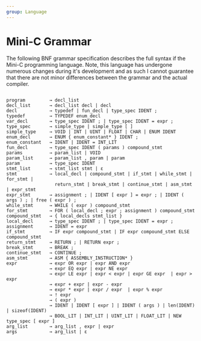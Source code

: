 ```yaml
---
group: Language
---
```

# Mini-C Grammar
The following BNF grammar specification describes the full syntax if the Mini-C programming language. Note, this language has undergone numerous changes during it's development and as such I cannot guarantee that there are not minor differences between the grammar and the actual compiler. 

<pre>
<code>
program			→ decl_list
decl_list		→ decl_list decl | decl
decl			→ typedef | fun_decl | type_spec IDENT ; 
typedef         → TYPEDEF enum_decl
var_decl		→ type_spec IDENT ; | type_spec IDENT = expr ;
type_spec		→ simple_type | simple_type [ ]
simple_type     → VOID | INT | UINT | FLOAT | CHAR | ENUM IDENT
enum_decl       → ENUM { enum_constant* } IDENT ;
enum_constant   → IDENT | IDENT = INT_LIT
fun_decl		→ type_spec IDENT ( params ) compound_stmt
params			→ param_list | VOID
param_list		→ param_list , param | param
param			→ type_spec IDENT 
stmt_list		→ stmt_list stmt | ε
stmt			→ local_decl | compound_stmt | if_stmt | while_stmt | for_stmt |
				  return_stmt | break_stmt | continue_stmt | asm_stmt | expr_stmt
expr_stmt		→ assignment ; | IDENT [ expr ] = expr ; | IDENT ( args ) ; | free ( expr ) ;
while_stmt		→ WHILE ( expr ) compound_stmt
for_stmt        → FOR ( local_decl ; expr ; assignment ) compound_stmt
compound_stmt	→ { local_decls stmt_list }
local_decl		→ type_spec IDENT ; | type_spec IDENT = expr ;
assignment      → IDENT = expr
if_stmt			→ IF expr compound_stmt | IF expr compound_stmt ELSE compound_stmt 
return_stmt		→ RETURN ; | RETURN expr ;
break_stmt	    → BREAK ;
continue_stmt   → CONTINUE ;
asm_stmt        → ASM { ASSEMBLY_INSTRUCTION* }
expr			→ expr OR expr | expr AND expr
				→ expr EQ expr | expr NE expr 
				→ expr LE expr | expr < expr | expr GE expr  | expr > expr
				→ expr + expr | expr - expr 
				→ expr * expr | expr / expr  | expr % expr
				→ ! expr
				→ ( expr )
				→ IDENT | IDENT [ expr ] | IDENT ( args ) | len(IDENT) | sizeof(IDENT)
				→ BOOL_LIT | INT_LIT | UINT_LIT | FLOAT_LIT | NEW type_spec [ expr ]
arg_list		→ arg_list , expr | expr
args			→ arg_list | ε
</code>
</pre>